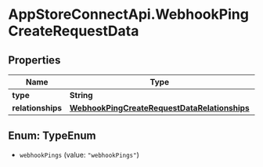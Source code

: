 # AppStoreConnectApi.WebhookPingCreateRequestData

## Properties

Name | Type | Description | Notes
------------ | ------------- | ------------- | -------------
**type** | **String** |  | 
**relationships** | [**WebhookPingCreateRequestDataRelationships**](WebhookPingCreateRequestDataRelationships.md) |  | 



## Enum: TypeEnum


* `webhookPings` (value: `"webhookPings"`)




